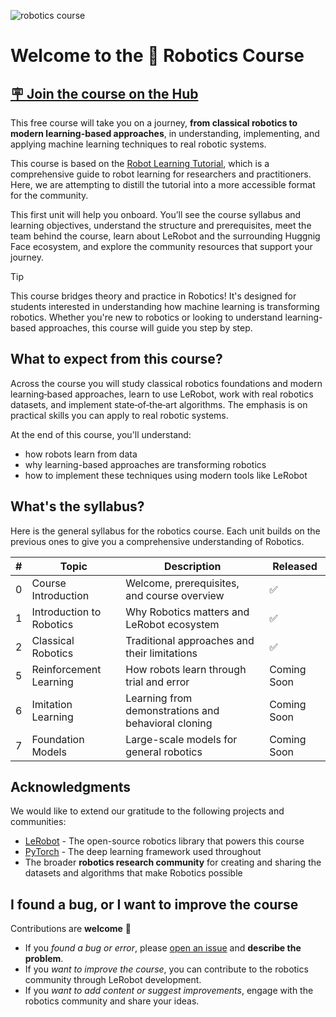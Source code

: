 
![robotics course](https://huggingface.co/robotics-course/images/resolve/main/banner.png)

# Welcome to the 🤗 Robotics Course

## [🪧 Join the course on the Hub](https://huggingface.co/robotics-course)

This free course will take you on a journey, **from classical robotics to modern learning-based approaches**, in understanding, implementing, and applying machine learning techniques to real robotic systems.

This course is based on the [Robot Learning Tutorial](https://huggingface.co/spaces/lerobot/robot-learning-tutorial), which is a comprehensive guide to robot learning for researchers and practitioners. Here, we are attempting to distill the tutorial into a more accessible format for the community.

This first unit will help you onboard. You’ll see the course syllabus and learning objectives, understand the structure and prerequisites, meet the team behind the course, learn about LeRobot and the surrounding Huggnig Face ecosystem, and explore the community resources that support your journey. 

> [!TIP]
> This course bridges theory and practice in Robotics! It's designed for students interested in understanding how machine learning is transforming robotics. Whether you're new to robotics or looking to understand learning-based approaches, this course will guide you step by step.

## What to expect from this course?

Across the course you will study classical robotics foundations and modern learning‑based approaches, learn to use LeRobot, work with real robotics datasets, and implement state‑of‑the‑art algorithms. The emphasis is on practical skills you can apply to real robotic systems.

At the end of this course, you'll understand:

- how robots learn from data
- why learning-based approaches are transforming robotics
- how to implement these techniques using modern tools like LeRobot

## What's the syllabus?

Here is the general syllabus for the robotics course. Each unit builds on the previous ones to give you a comprehensive understanding of Robotics.

| # | Topic | Description | Released |
| - | ----- | ----------- | -------- |
| 0 | Course Introduction | Welcome, prerequisites, and course overview | ✅ |
| 1 | Introduction to Robotics | Why Robotics matters and LeRobot ecosystem | ✅ |
| 2 | Classical Robotics | Traditional approaches and their limitations | ✅ |
| 5 | Reinforcement Learning | How robots learn through trial and error | Coming Soon |
| 6 | Imitation Learning | Learning from demonstrations and behavioral cloning | Coming Soon |
| 7 | Foundation Models | Large-scale models for general robotics | Coming Soon |

## Acknowledgments

We would like to extend our gratitude to the following projects and communities:

- [LeRobot](https://github.com/huggingface/lerobot) - The open-source robotics library that powers this course
- [PyTorch](https://pytorch.org) - The deep learning framework used throughout
- The broader **robotics research community** for creating and sharing the datasets and algorithms that make Robotics possible

## I found a bug, or I want to improve the course

Contributions are **welcome** 🤗

* If you _found a bug or error_, please [open an issue](https://github.com/huggingface/robotic-course/issues/new) and **describe the problem**.
* If you _want to improve the course_, you can contribute to the robotics community through LeRobot development.
* If you _want to add content or suggest improvements_, engage with the robotics community and share your ideas.
